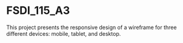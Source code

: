 # FSDI_115_A3
This project presents the responsive design of a wireframe for three different devices: mobile, tablet, and desktop.
